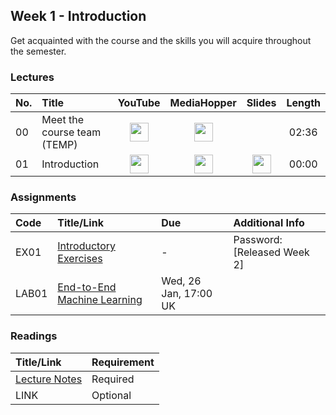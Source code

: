 ## Week 1 - Introduction
Get acquainted with the course and the skills you will acquire throughout the semester.

### Lectures

| No. | Title | YouTube | MediaHopper | Slides | Length |
|:---|:-----|:-------:|:-----------:|:------:|:------:|
| 00   | Meet the course team (TEMP) | [<img src="https://upload.wikimedia.org/wikipedia/commons/7/75/YouTube_social_white_squircle_%282017%29.svg" width="30"/>](https://youtu.be/lX93oBGaBwQ) | [<img src="https://image.flaticon.com/icons/png/512/711/711245.png" width="30"/>](https://media.ed.ac.uk/media/IDS+-+Meet+the+course+team/1_q82gknap) |  | 02:36 |
| 01   | Introduction               | [<img src="https://upload.wikimedia.org/wikipedia/commons/7/75/YouTube_social_white_squircle_%282017%29.svg" width="30"/>](https://example.com) | [<img src="https://image.flaticon.com/icons/png/512/711/711245.png" width="30"/>](https://example.com) |   [<img src="https://image.flaticon.com/icons/png/512/3497/3497154.png" width="30"/>](https://example.com) |00:00  |

### Assignments

| Code  | Title/Link                  | Due                   | Additional Info |
|:------------|:----------------------------|:----------------------|:----------------|
| EX01        | [Introductory Exercises](https://mlp-s2-22.github.io/exercises/week_1.html)      | - | Password: [Released Week 2]
| LAB01       | [End-to-End Machine Learning](https://example.com) | Wed, 26 Jan, 17:00 UK | |

### Readings

| Title/Link    | Requirement |
|:--------------|:------------|
| [Lecture Notes](https://example.com) | Required    |
| LINK          | Optional    |
